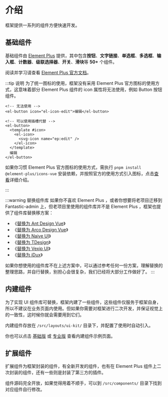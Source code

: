 # 介绍

框架提供一系列的组件方便快速开发。

## 基础组件

基础组件由 [Element Plus](https://element-plus.org/#/zh-CN) 提供，其中包含**按钮**、**文字链接**、**单选框**、**多选框**、**输入框**、**计数器**、**级联选择器**、**开关**、**滑块**等 **50+** 个组件。

阅读并学习请查看 [Element Plus 官方文档](https://element-plus.org/#/zh-CN)。

:::tip 说明
为了统一图标的使用，框架没有采用 Element Plus 官方图标的使用方式，这意味着部分 Element Plus 组件的 icon 属性将无法使用，例如 Button 按钮组件。

```vue-html
<!-- 无法使用 -->
<el-button icon="el-icon-edit">编辑</el-button>

<!-- 可以使用插槽代替 -->
<el-button>
  <template #icon>
    <el-icon>
      <svg-icon name="ep:edit" />
    </el-icon>
  </template>
  编辑
</el-button>
```

如果你习惯 Element Plus 官方图标的使用方式，需执行 `pnpm install @element-plus/icons-vue` 安装依赖，并按照官方的使用方式引入图标，点击[查看](http://element-plus.org/zh-CN/component/icon.html)详细介绍。

:::

:::warning 替换组件库
如果你不喜欢 Element Plus ，或者你想要将老项目迁移到 Fantastic-admin 上，但老项目里使用的组件库并不是 Element Plus ，框架也提供了组件库替换移方案：

- 《[替换为 Ant Design Vue](/guide/replace-to-antd)》
- 《[替换为 Arco Design Vue](/guide/replace-to-arco)》
- 《[替换为 Naive UI](/guide/replace-to-naive)》
- 《[替换为 TDesign](/guide/replace-to-tdesign)》
- 《[替换为 Vexip UI](/guide/replace-to-vexip)》
- 《[替换为 iDux](/guide/replace-to-idux)》

如果你想使用的组件库不在上述方案中，可以通过参考任何一份方案，理解替换的整理思路，并自行替换，别担心会很复杂，我们已经将大部分工作做好了。
:::

## 内建组件

为了实现 UI 组件库可替换，框架内建了一些组件，这些组件仅服务于框架自身，所以不建议在业务页面内使用。但如果你需要对框架进行二次开发，并保证视觉上的一致性，这时候你就会需要用到它们。

内建组件存放在 `/src/layouts/ui-kit/` 目录下，并配置了使用时自动引入。

你也可以点击 [基础版](https://fantastic-admin.gitee.io/basic-example/#/components/built-in) 或 [专业版](https://fantastic-admin.gitee.io/pro-example/#/components/built-in) 查看内建组件示例页面。

## 扩展组件

扩展组件为框架封装的组件，有全新开发的组件，也有在 Element Plus 组件上二次封装的组件，还有一些则是封装了第三方的插件。

组件源码完全开放，如果觉得用着不顺手，可以到 `/src/components/` 目录下找到对应组件自行修改。